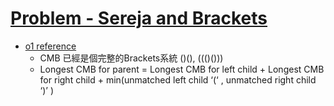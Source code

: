 # [Problem - Sereja and Brackets](https://codeforces.com/contest/380/problem/C)
- [o1 reference](https://sidhantgoyal.wordpress.com/2014/02/05/sereja-and-brackets/)
  - CMB 已經是個完整的Brackets系統 ()(), ((()()))
  - Longest CMB for parent = Longest CMB for left child + Longest CMB for right child + min(unmatched left child ‘(‘ , unmatched right child ‘)’ )